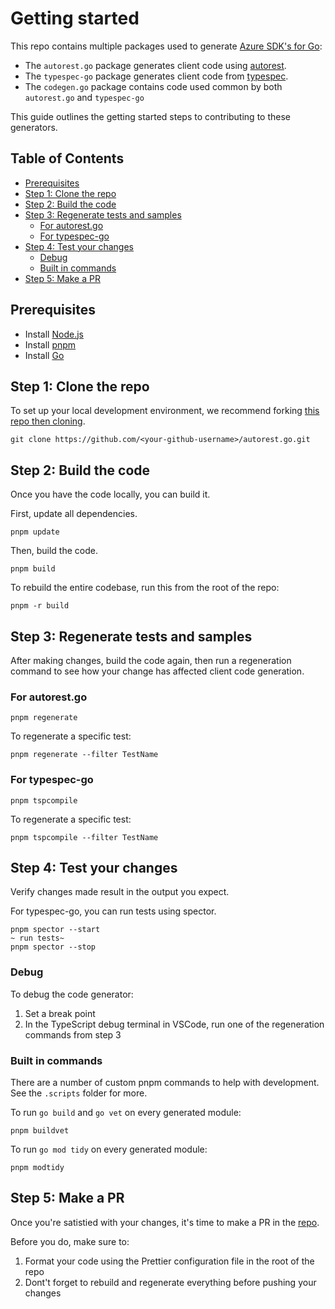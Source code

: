 # Getting started

This repo contains multiple packages used to generate [Azure SDK's for Go](https://github.com/Azure/azure-sdk-for-go):

- The `autorest.go` package generates client code using [autorest](https://github.com/Azure/autorest).
- The `typespec-go` package generates client code from [typespec](https://github.com/microsoft/typespec).
- The `codegen.go` package contains code used common by both `autorest.go` and `typespec-go`

This guide outlines the getting started steps to contributing to these generators.

## Table of Contents

- [Prerequisites](#prerequisites)
- [Step 1: Clone the repo](#step-1-clone-the-repo)
- [Step 2: Build the code](#step-2-build-the-code)
- [Step 3: Regenerate tests and samples](#step-3-regenerate-tests-and-samples)
  - [For autorest.go](#for-autorestgo)
  - [For typespec-go](#for-typespec-go)
- [Step 4: Test your changes](#step-4-test-your-changes)
  - [Debug](#debug)
  - [Built in commands](#built-in-commands)
- [Step 5: Make a PR](#step-5-make-a-pr)

## Prerequisites

- Install [Node.js](https://nodejs.org/download/)
- Install [pnpm](https://pnpm.io/installation/)
- Install [Go](https://go.dev/doc/install)

## Step 1: Clone the repo

To set up your local development environment, we recommend forking [this repo then cloning](https://github.com/Azure/azure-sdk/blob/main/docs/policies/repobranching.md).

```terminal
git clone https://github.com/<your-github-username>/autorest.go.git
```

## Step 2: Build the code

Once you have the code locally, you can build it.

First, update all dependencies.

```terminal
pnpm update
```

Then, build the code.

```terminal
pnpm build
```

To rebuild the entire codebase, run this from the root of the repo:

```terminal
pnpm -r build
```

## Step 3: Regenerate tests and samples

After making changes, build the code again, then run a regeneration command to see how your change has affected client code generation.

### For autorest.go

```terminal
pnpm regenerate
```

To regenerate a specific test:

```terminal
pnpm regenerate --filter TestName
```

### For typespec-go

```terminal
pnpm tspcompile
```

To regenerate a specific test:

```terminal
pnpm tspcompile --filter TestName
```

## Step 4: Test your changes

Verify changes made result in the output you expect.

For typespec-go, you can run tests using spector.

```terminal
pnpm spector --start
~ run tests~
pnpm spector --stop
```

### Debug

To debug the code generator:

1. Set a break point
2. In the TypeScript debug terminal in VSCode, run one of the regeneration commands from step 3

### Built in commands

There are a number of custom pnpm commands to help with development. See the `.scripts` folder for more.

To run `go build` and `go vet` on every generated module:

```terminal
pnpm buildvet
```

To run `go mod tidy` on every generated module:

```terminal
pnpm modtidy
```

## Step 5: Make a PR

Once you're satistied with your changes, it's time to make a PR in the [repo](https://github.com/Azure/autorest.go/pulls).

Before you do, make sure to:

1. Format your code using the Prettier configuration file in the root of the repo
2. Dont't forget to rebuild and regenerate everything before pushing your changes

